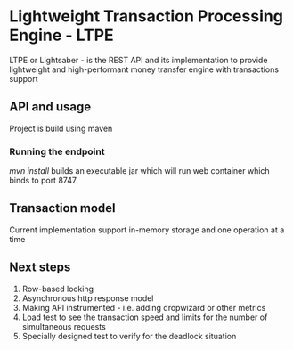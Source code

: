 # Lightweight Transaction Processing Engine - LTPE

LTPE or Lightsaber - is the  REST API and its implementation to provide 
lightweight and high-performant money transfer engine with transactions support

## API and usage

<swagger json or UI here>

Project is build using maven 

### Running the endpoint

*mvn install* builds an executable jar which will run web container which binds to port 8747

## Transaction model

Current implementation support in-memory storage 
and one operation at a time

## Next steps

1. Row-based locking
2. Asynchronous http response model
3. Making API instrumented - i.e. adding dropwizard or other metrics
4. Load test to see the transaction speed and limits for the number of simultaneous requests
5. Specially designed test to verify for the deadlock situation





